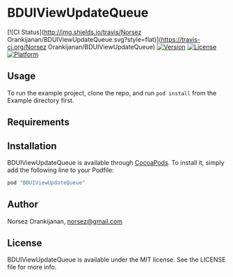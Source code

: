 # BDUIViewUpdateQueue

[![CI Status](http://img.shields.io/travis/Norsez Orankijanan/BDUIViewUpdateQueue.svg?style=flat)](https://travis-ci.org/Norsez Orankijanan/BDUIViewUpdateQueue)
[![Version](https://img.shields.io/cocoapods/v/BDUIViewUpdateQueue.svg?style=flat)](http://cocoapods.org/pods/BDUIViewUpdateQueue)
[![License](https://img.shields.io/cocoapods/l/BDUIViewUpdateQueue.svg?style=flat)](http://cocoapods.org/pods/BDUIViewUpdateQueue)
[![Platform](https://img.shields.io/cocoapods/p/BDUIViewUpdateQueue.svg?style=flat)](http://cocoapods.org/pods/BDUIViewUpdateQueue)

## Usage

To run the example project, clone the repo, and run `pod install` from the Example directory first.

## Requirements

## Installation

BDUIViewUpdateQueue is available through [CocoaPods](http://cocoapods.org). To install
it, simply add the following line to your Podfile:

```ruby
pod "BDUIViewUpdateQueue"
```

## Author

Norsez Orankijanan, norsez@gmail.com

## License

BDUIViewUpdateQueue is available under the MIT license. See the LICENSE file for more info.
